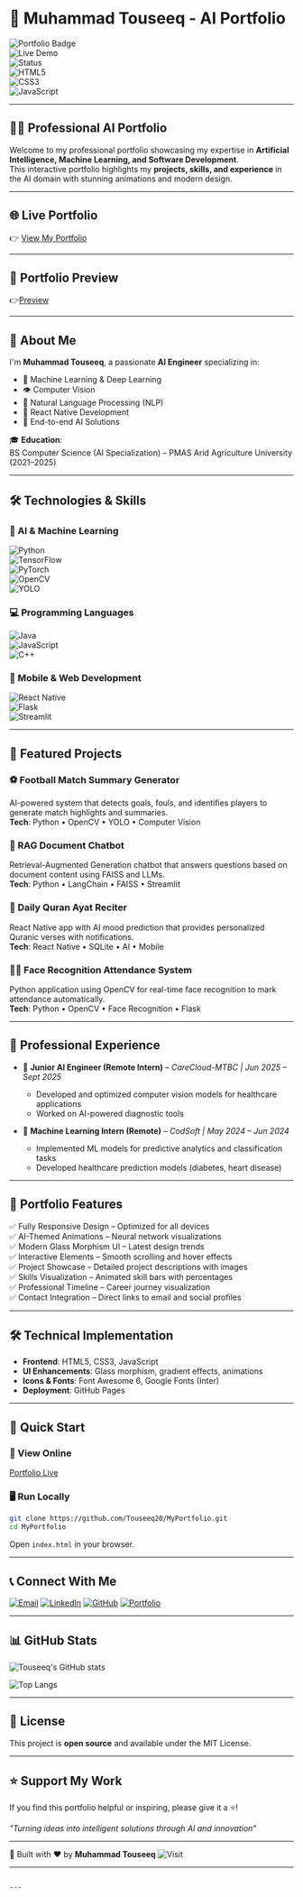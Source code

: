 
# 🚀 Muhammad Touseeq - AI Portfolio  

![Portfolio Badge](https://img.shields.io/badge/Portfolio-AI%2520Engineer-blue?style=for-the-badge&logo=github)  
![Live Demo](https://img.shields.io/badge/Live-Demo-green?style=for-the-badge&logo=vercel)  
![Status](https://img.shields.io/badge/Status-Live-success?style=for-the-badge)  
![HTML5](https://img.shields.io/badge/HTML5-E34F26?style=for-the-badge&logo=html5&logoColor=white)  
![CSS3](https://img.shields.io/badge/CSS3-1572B6?style=for-the-badge&logo=css3&logoColor=white)  
![JavaScript](https://img.shields.io/badge/JavaScript-F7DF1E?style=for-the-badge&logo=javascript&logoColor=black)  

---

## 👨‍💻 Professional AI Portfolio  

Welcome to my professional portfolio showcasing my expertise in **Artificial Intelligence, Machine Learning, and Software Development**.  
This interactive portfolio highlights my **projects, skills, and experience** in the AI domain with stunning animations and modern design.  

---

## 🌐 Live Portfolio  
👉 [View My Portfolio](https://touseeq20.github.io/MyPortfolio/)  

---

## 📸 Portfolio Preview  
👉[Preview](https://raw.githubusercontent.com/Touseeq20/Portfolio/main/profile.jpg)  

---

## 🎯 About Me  

I'm **Muhammad Touseeq**, a passionate **AI Engineer** specializing in:  

- 🤖 Machine Learning & Deep Learning  
- 👁️ Computer Vision  
- 💬 Natural Language Processing (NLP)  
- 📱 React Native Development  
- 🚀 End-to-end AI Solutions  

🎓 **Education**:  
BS Computer Science (AI Specialization) – PMAS Arid Agriculture University (2021–2025)  

---

## 🛠️ Technologies & Skills  

### 🤖 AI & Machine Learning  
![Python](https://img.shields.io/badge/Python-3776AB?style=flat&logo=python&logoColor=white)  
![TensorFlow](https://img.shields.io/badge/TensorFlow-FF6F00?style=flat&logo=tensorflow&logoColor=white)  
![PyTorch](https://img.shields.io/badge/PyTorch-EE4C2C?style=flat&logo=pytorch&logoColor=white)  
![OpenCV](https://img.shields.io/badge/OpenCV-5C3EE8?style=flat&logo=opencv&logoColor=white)  
![YOLO](https://img.shields.io/badge/YOLO-00FFFF?style=flat&logo=yolo&logoColor=black)  

### 💻 Programming Languages  
![Java](https://img.shields.io/badge/Java-ED8B00?style=flat&logo=openjdk&logoColor=white)  
![JavaScript](https://img.shields.io/badge/JavaScript-F7DF1E?style=flat&logo=javascript&logoColor=black)  
![C++](https://img.shields.io/badge/C%2B%2B-00599C?style=flat&logo=cplusplus&logoColor=white)  

### 📱 Mobile & Web Development  
![React Native](https://img.shields.io/badge/React_Native-20232A?style=flat&logo=react&logoColor=61DAFB)  
![Flask](https://img.shields.io/badge/Flask-000000?style=flat&logo=flask&logoColor=white)  
![Streamlit](https://img.shields.io/badge/Streamlit-FF4B4B?style=flat&logo=streamlit&logoColor=white)  

---

## 🚀 Featured Projects  

### ⚽ Football Match Summary Generator  
AI-powered system that detects goals, fouls, and identifies players to generate match highlights and summaries.  
**Tech**: Python • OpenCV • YOLO • Computer Vision  

### 🤖 RAG Document Chatbot  
Retrieval-Augmented Generation chatbot that answers questions based on document content using FAISS and LLMs.  
**Tech**: Python • LangChain • FAISS • Streamlit  

### 📖 Daily Quran Ayat Reciter  
React Native app with AI mood prediction that provides personalized Quranic verses with notifications.  
**Tech**: React Native • SQLite • AI • Mobile  

### 👨‍💼 Face Recognition Attendance System  
Python application using OpenCV for real-time face recognition to mark attendance automatically.  
**Tech**: Python • OpenCV • Face Recognition • Flask  

---

## 💼 Professional Experience  

- 🏥 **Junior AI Engineer (Remote Intern)** – *CareCloud-MTBC | Jun 2025 – Sept 2025*  
  - Developed and optimized computer vision models for healthcare applications  
  - Worked on AI-powered diagnostic tools  

- 🤖 **Machine Learning Intern (Remote)** – *CodSoft | May 2024 – Jun 2024*  
  - Implemented ML models for predictive analytics and classification tasks  
  - Developed healthcare prediction models (diabetes, heart disease)  

---

## 🌟 Portfolio Features  

✅ Fully Responsive Design – Optimized for all devices  
✅ AI-Themed Animations – Neural network visualizations  
✅ Modern Glass Morphism UI – Latest design trends  
✅ Interactive Elements – Smooth scrolling and hover effects  
✅ Project Showcase – Detailed project descriptions with images  
✅ Skills Visualization – Animated skill bars with percentages  
✅ Professional Timeline – Career journey visualization  
✅ Contact Integration – Direct links to email and social profiles  

---

## 🛠️ Technical Implementation  

- **Frontend**: HTML5, CSS3, JavaScript  
- **UI Enhancements**: Glass morphism, gradient effects, animations  
- **Icons & Fonts**: Font Awesome 6, Google Fonts (Inter)  
- **Deployment**: GitHub Pages  

---

## 🚀 Quick Start  

### 🔗 View Online  
[Portfolio Live](https://touseeq20.github.io/MyPortfolio/)  

### 🖥️ Run Locally  
```bash
git clone https://github.com/Touseeq20/MyPortfolio.git
cd MyPortfolio
````

Open `index.html` in your browser.

---

## 📞 Connect With Me

[![Email](https://img.shields.io/badge/Email-D14836?style=for-the-badge\&logo=gmail\&logoColor=white)](mailto:mtouseeq20@gmail.com)
[![LinkedIn](https://img.shields.io/badge/LinkedIn-0077B5?style=for-the-badge\&logo=linkedin\&logoColor=white)](https://linkedin.com/in/muhammad-touseeq-ai)
[![GitHub](https://img.shields.io/badge/GitHub-181717?style=for-the-badge\&logo=github\&logoColor=white)](https://github.com/Touseeq20)
[![Portfolio](https://img.shields.io/badge/Portfolio-Live-8B5CF6?style=for-the-badge\&logo=vercel)](https://touseeq20.github.io/MyPortfolio/)

---

## 📊 GitHub Stats

![Touseeq's GitHub stats](https://github-readme-stats.vercel.app/api?username=Touseeq20\&show_icons=true\&theme=radical)

![Top Langs](https://github-readme-stats.vercel.app/api/top-langs/?username=Touseeq20\&layout=compact\&theme=radical)

---

## 📄 License

This project is **open source** and available under the MIT License.

---

## ⭐ Support My Work

If you find this portfolio helpful or inspiring, please give it a ⭐!

*"Turning ideas into intelligent solutions through AI and innovation"*

---

🚀 Built with ❤️ by **Muhammad Touseeq**
![Visit](https://img.shields.io/badge/Visit-My_Portfolio-8B5CF6?style=for-the-badge\&logo=vercel)

---

```

---


```
